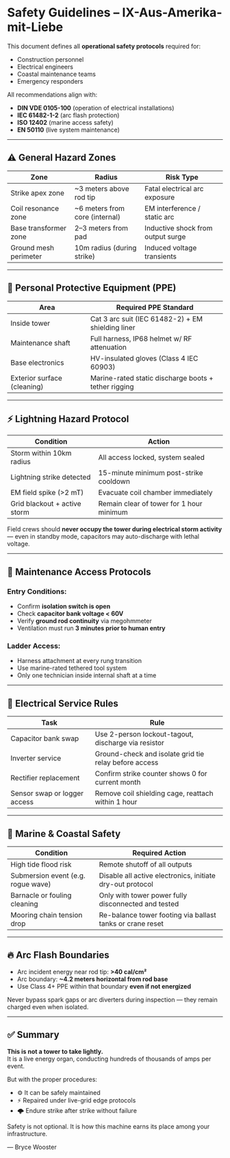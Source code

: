 # Safety Guidelines – IX-Aus-Amerika-mit-Liebe

This document defines all **operational safety protocols** required for:
- Construction personnel
- Electrical engineers
- Coastal maintenance teams
- Emergency responders

All recommendations align with:
- **DIN VDE 0105-100** (operation of electrical installations)
- **IEC 61482-1-2** (arc flash protection)
- **ISO 12402** (marine access safety)
- **EN 50110** (live system maintenance)

---

## ⚠️ General Hazard Zones

| Zone             | Radius      | Risk Type                      |
|------------------|-------------|--------------------------------|
| Strike apex zone | ~3 meters above rod tip | Fatal electrical arc exposure |
| Coil resonance zone | ~6 meters from core (internal) | EM interference / static arc |
| Base transformer zone | 2–3 meters from pad | Inductive shock from output surge |
| Ground mesh perimeter | 10m radius (during strike) | Induced voltage transients |

---

## 👷 Personal Protective Equipment (PPE)

| Area            | Required PPE Standard |
|-----------------|------------------------|
| Inside tower    | Cat 3 arc suit (IEC 61482-2) + EM shielding liner |
| Maintenance shaft | Full harness, IP68 helmet w/ RF attenuation |
| Base electronics | HV-insulated gloves (Class 4 IEC 60903) |
| Exterior surface (cleaning) | Marine-rated static discharge boots + tether rigging |

---

## ⚡ Lightning Hazard Protocol

| Condition                    | Action |
|-----------------------------|--------|
| Storm within 10km radius    | All access locked, system sealed |
| Lightning strike detected   | 15-minute minimum post-strike cooldown |
| EM field spike (>2 mT)      | Evacuate coil chamber immediately |
| Grid blackout + active storm | Remain clear of tower for 1 hour minimum |

Field crews should **never occupy the tower during electrical storm activity** — even in standby mode, capacitors may auto-discharge with lethal voltage.

---

## 🔧 Maintenance Access Protocols

### Entry Conditions:
- Confirm **isolation switch is open**
- Check **capacitor bank voltage < 60V**
- Verify **ground rod continuity** via megohmmeter
- Ventilation must run **3 minutes prior to human entry**

### Ladder Access:
- Harness attachment at every rung transition
- Use marine-rated tethered tool system
- Only one technician inside internal shaft at a time

---

## 🔌 Electrical Service Rules

| Task | Rule |
|------|------|
| Capacitor bank swap | Use 2-person lockout-tagout, discharge via resistor |
| Inverter service | Ground-check and isolate grid tie relay before access |
| Rectifier replacement | Confirm strike counter shows 0 for current month |
| Sensor swap or logger access | Remove coil shielding cage, reattach within 1 hour |

---

## 🌊 Marine & Coastal Safety

| Condition | Required Action |
|-----------|------------------|
| High tide flood risk | Remote shutoff of all outputs |
| Submersion event (e.g. rogue wave) | Disable all active electronics, initiate dry-out protocol |
| Barnacle or fouling cleaning | Only with tower power fully disconnected and tested |
| Mooring chain tension drop | Re-balance tower footing via ballast tanks or crane reset |

---

## 🔥 Arc Flash Boundaries

- Arc incident energy near rod tip: **>40 cal/cm²**
- Arc boundary: **~4.2 meters horizontal from rod base**
- Use Class 4+ PPE within that boundary **even if not energized**

Never bypass spark gaps or arc diverters during inspection — they remain charged even when isolated.

---

## ✅ Summary

**This is not a tower to take lightly.**  
It is a live energy organ, conducting hundreds of thousands of amps per event.

But with the proper procedures:
- ⚙️ It can be safely maintained
- ⚡ Repaired under live-grid edge protocols
- 🌩️ Endure strike after strike without failure

Safety is not optional. It is how this machine earns its place among your infrastructure.

— Bryce Wooster
